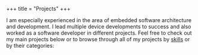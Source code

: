 +++
title = "Projects"
+++

I am especially experienced in the area of embedded software architecture and development. I lead
multiple device developments to success and also worked as a software developer in different
projects. Feel free to check out my main projects below or to browse through all of my projects by
[skills](/skills) or by their categories:
